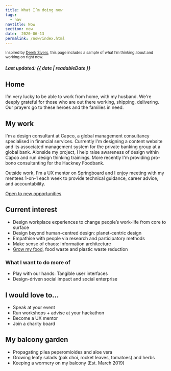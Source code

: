```yaml
---
title: What I’m doing now
tags:
  - nav
navtitle: Now
section: now
date:  2020-06-13
permalink: /now/index.html
---
```

<small> Inspired by <a href="https://sivers.org/nowff" target="_blank">Derek Sivers</a>, this page includes a sample of what I’m thinking about and working on right now. </small>
##### Last updated: <time datetime="{{ date | machineDate }}">{{ date | readableDate }}</time>

## Home
I’m very lucky to be able to work from home, with my husband. We're deeply grateful for those who are out there working, shipping, delivering. Our prayers go to these heroes and the families in need.  

## My work
I'm a design consultant at Capco, a global management consultancy specialised in financial services. 
Currently I'm designing a content website and its associated management system for the private banking group at a global bank. 
Alonside my project, I help raise awareness of design within Capco and run design thinking trainings. More recently I'm providing pro-bono consultanting for the Hackney Foodbank.

Outside work, I'm a UX mentor on Springboard and I enjoy meeting with my mentees 1-on-1 each week to provide technical guidance, career advice, and accountability. 

[Open to new opportunities <i class="twa twa-sunny"></i>](###What-I-want-to-do-more-of)

## Current interest
* Design workplace experiences to change people’s work-life from core to surface
* Design beyond human-centred design: planet-centric design
* Empathise with people via research and participatory methods
* Make sense of chaos: Information architecture
* [Grow my food](#My-balcony-garden), food waste and plastic waste reduction

### What I want to do more of
* Play with our hands: Tangible user interfaces
* Design-driven social impact and social enterprise 

## I would love to...
* Speak at your event
* Run workshops + advise at your hackathon
* Become a UX mentor
* Join a charity board


## My balcony garden <i class="twa twa-herb"></i>
+ Propagating pilea peperomioides and aloe vera
+ Growing leafy salads (pak choi, rocket leaves, tomatoes) and herbs
+ Keeping a wormery on my balcony (Est. March 2019)